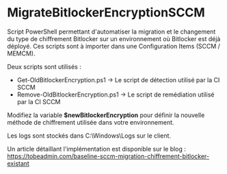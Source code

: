 # MigrateBitlockerEncryptionSCCM

Script PowerShell permettant d'automatiser la migration et le changement du type de chiffrement Bitlocker sur un environnement où Bitlocker est déjà déployé. 
Ces scripts sont à importer dans une Configuration Items (SCCM / MEMCM). 

Deux scripts sont utilisés : 
- Get-OldBitlockerEncryption.ps1 -> Le script de détection utilisé par la CI SCCM
- Remove-OldBitlockerEncryption.ps1 -> Le script de remédiation utilisé par la CI SCCM

Modifiez la variable <b>$newBitlockerEncryption</b> pour définir la nouvelle méthode de chiffrement utilisée dans votre environnement. 

Les logs sont stockés dans C:\Windows\Logs sur le client. 

Un article détaillant l'implémentation est disponible sur le blog : 
https://tobeadmin.com/baseline-sccm-migration-chiffrement-bitlocker-existant
